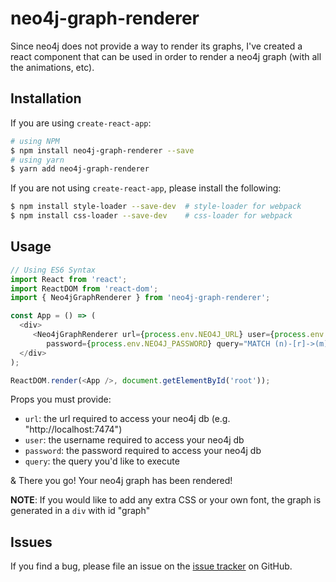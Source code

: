# neo4j-graph-renderer

Since neo4j does not provide a way to render its graphs, I've created a react component that can be used in order to render a neo4j graph (with all the animations, etc).

## Installation

If you are using `create-react-app`:
```bash
# using NPM
$ npm install neo4j-graph-renderer --save
# using yarn
$ yarn add neo4j-graph-renderer
```

If you are not using `create-react-app`, please install the following:
```bash
$ npm install style-loader --save-dev  # style-loader for webpack
$ npm install css-loader --save-dev    # css-loader for webpack
```

## Usage

```javascript
// Using ES6 Syntax
import React from 'react';
import ReactDOM from 'react-dom';
import { Neo4jGraphRenderer } from 'neo4j-graph-renderer';

const App = () => (
  <div>
     <Neo4jGraphRenderer url={process.env.NEO4J_URL} user={process.env.NEO4J_USER}
        password={process.env.NEO4J_PASSWORD} query="MATCH (n)-[r]->(m) RETURN n,r,m"/>
  </div>
);

ReactDOM.render(<App />, document.getElementById('root'));
```

Props you must provide:
* ```url```: the url required to access your neo4j db (e.g. "http://localhost:7474")
* ```user```: the username required to access your neo4j db
* ```password```: the password required to access your neo4j db
* ```query```: the query you'd like to execute

& There you go! Your neo4j graph has been rendered!

**NOTE**: If you would like to add any extra CSS or your own font, the graph is generated in a ```div``` with id "graph"

## Issues

If you find a bug, please file an issue on the [issue tracker](https://github.com/jbitton/neo4j-graph-renderer/issues) on GitHub.
